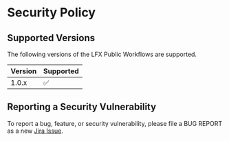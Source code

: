 # Security Policy

## Supported Versions

The following versions of the LFX Public Workflows are supported.


| Version | Supported          |
|---------|--------------------|
| 1.0.x   | :white_check_mark: |


## Reporting a Security Vulnerability

To report a bug, feature, or security vulnerability, please file a BUG REPORT
as a new [Jira Issue](https://jira.linuxfoundation.org/plugins/servlet/desk/portal/4/create/573).

